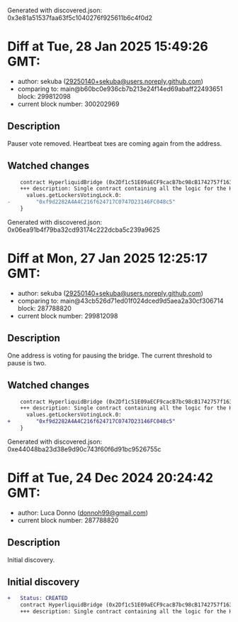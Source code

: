 Generated with discovered.json: 0x3e81a51537faa63f5c1040276f925611b6c4f0d2

# Diff at Tue, 28 Jan 2025 15:49:26 GMT:

- author: sekuba (<29250140+sekuba@users.noreply.github.com>)
- comparing to: main@b60bc0e936cb7b213e24f14ed69abaff22493651 block: 299812098
- current block number: 300202969

## Description

Pauser vote removed. Heartbeat txes are coming again from the address.

## Watched changes

```diff
    contract HyperliquidBridge (0x2Df1c51E09aECF9cacB7bc98cB1742757f163dF7) {
    +++ description: Single contract containing all the logic for the Hyperliquid bridge. It manages deposits, withdrawals, the hot and cold validator sets, as well as the lockers, finalizers, and all the permissioned functions.
      values.getLockersVotingLock.0:
-        "0xf9d2282A4A4C216f624717C0747D23146FC048c5"
    }
```

Generated with discovered.json: 0x06ea91b4f79ba32cd93174c222dcba5c239a9625

# Diff at Mon, 27 Jan 2025 12:25:17 GMT:

- author: sekuba (<29250140+sekuba@users.noreply.github.com>)
- comparing to: main@43cb526d71ed01f024dced9d5aea2a30cf306714 block: 287788820
- current block number: 299812098

## Description

One address is voting for pausing the bridge. The current threshold to pause is two.

## Watched changes

```diff
    contract HyperliquidBridge (0x2Df1c51E09aECF9cacB7bc98cB1742757f163dF7) {
    +++ description: Single contract containing all the logic for the Hyperliquid bridge. It manages deposits, withdrawals, the hot and cold validator sets, as well as the lockers, finalizers, and all the permissioned functions.
      values.getLockersVotingLock.0:
+        "0xf9d2282A4A4C216f624717C0747D23146FC048c5"
    }
```

Generated with discovered.json: 0xe44048ba23d38e9d90c743f60f6d91bc9526755c

# Diff at Tue, 24 Dec 2024 20:24:42 GMT:

- author: Luca Donno (<donnoh99@gmail.com>)
- current block number: 287788820

## Description

Initial discovery.

## Initial discovery

```diff
+   Status: CREATED
    contract HyperliquidBridge (0x2Df1c51E09aECF9cacB7bc98cB1742757f163dF7)
    +++ description: Single contract containing all the logic for the Hyperliquid bridge. It manages deposits, withdrawals, the hot and cold validator sets, as well as the lockers, finalizers, and all the permissioned functions.
```

